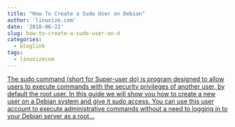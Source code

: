 ```yaml
---
title: "How To Create a Sudo User on Debian"
author: 'linuxize.com'
date: '2018-06-22'
slug: how-to-create-a-sudo-user-on-d
categories:
  - bloglink
tags:
  - linuxizecom
---
```


[The sudo command (short for Super-user do) is program designed to allow users to execute commands with the security privileges of another user, by default the root user. In this guide we will show you how to create a new user on a Debian system and give it sudo access. You can use this user account to execute administrative commands without a need to logging in to your Debian server as a root...<click to read more>](https://linuxize.com/post/how-to-create-a-sudo-user-on-debian/)


